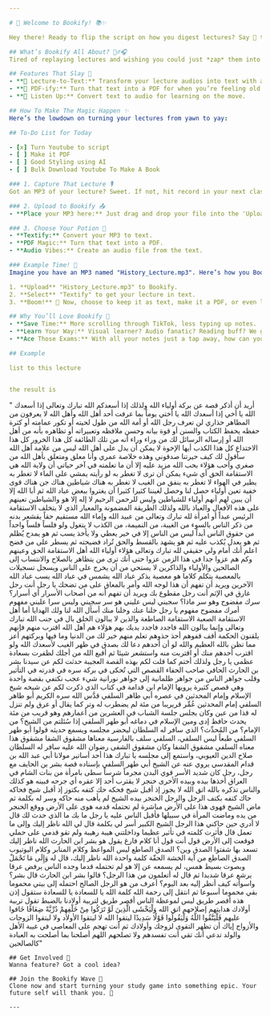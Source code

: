 ```yaml
---

# 🌈 Welcome to Bookify! 📚✨

Hey there! Ready to flip the script on how you digest lectures? Say 👋 to Bookify - your new bestie in turning blah lectures into cool text, nifty PDFs, and even podcasts you can jam to. Let's dive in!

## What’s Bookify All About? 🤷‍♂️🎧
Tired of replaying lectures and wishing you could just *zap* them into notes? Bookify does just that and more. It's like having a wizard in your pocket, but for studying. 🧙‍♀️💼

## Features That Slay 🚀
- **📝 Lecture-to-Text:** Transform your lecture audios into text with a snap.
- **📄 PDF-ify:** Turn that text into a PDF for when you’re feeling old school.
- **🎵 Listen Up:** Convert text to audio for learning on the move.

## How To Make The Magic Happen ✨
Here’s the lowdown on turning your lectures from yawn to yay:

## To-Do List for Today

- [x] Turn Youtube to script
- [ ] Make it PDF
- [ ] Good Styling using AI
- [ ] Bulk Download Youtube To Make A Book

### 1. Capture That Lecture 🎙️
Got an MP3 of your lecture? Sweet. If not, hit record in your next class (with permission, obvs). 

### 2. Upload to Bookify 📤
- **Place your MP3 here:** Just drag and drop your file into the 'Upload' box on our app. Placeholder for your MP3? Right here. `[Upload your MP3 file]`

### 3. Choose Your Potion 🧪
- **Textify:** Convert your MP3 to text.
- **PDF Magic:** Turn that text into a PDF.
- **Audio Vibes:** Create an audio file from the text.

### Example Time! 🌟
Imagine you have an MP3 named "History_Lecture.mp3". Here’s how you Bookify it:

1. **Upload** "History_Lecture.mp3" to Bookify.
2. **Select** "Textify" to get your lecture in text.
3. **Boom!** 🎉 Now, choose to keep it as text, make it a PDF, or even listen to it as an MP3.

## Why You’ll Love Bookify 💖
- **Save Time:** More scrolling through TikTok, less typing up notes.
- **Learn Your Way:** Visual learner? Audio fanatic? Reading buff? We got you.
- **Ace Those Exams:** With all your notes just a tap away, how can you not?

## Example 

list to this lecture


the result is 

```

" أريد أن أذكر قصة عن بركة أولياء الله ولذلك إذا أسعدكم الله تبارك وتعالى إذا أسعدك الله يا أخي إذا أسعدك الله يا أختي يوماً بما عرفت أحد أهل الله وأهل الله لا يعرفون من المظاهر حذاري لن تعرف رجل الله أو أمة الله من طول لحيته أو تكور عمامته أو كثرة حفظه يحفظ الكتاب والسنن أو قوة بيانه وحسن ملافظه وتعبيراته أو تظاهره بأنه من أهل الله أو إرساله الرسائل لك من وراء وراء أنه من تلك الطائفة كل هذا الخرور كل هذا الاختداع كل هذا الكذب أيها الإخوة لا يمكن أن يدل على أهل الله ليس من علامة أهل الله سأقول لك كيف حيرتنا صدقوني وهذه خلاصة عمري وأنا معلق ومتعلق بأهل الله من صغري وأحب هؤلاء بحب الله مزيد عليه إلا أن ما تعلمته في آخر حياتي أن ولاية الله هي الاستقامة الحق أي شيء يمكن أن ترى لا تغطر به لو رأيته يمشي على الماء لا تغطر به يطير في الهواء لا تغطر به ينفق من الغيب لا تغطر به هناك شياطين هناك جن هناك قوى خفية تعين أولياء حصل لنا وحصل لغيننا كثيرا كثيرا أن يغتروا ببعض عباد الله ثم أبا الله إلا أن يبين لهم أنهم أولياء للشياطين وليس للرحمن الرحيم لا إله إلا هو والشياطين تعينهم على هذه الأفعال والعياذ بالله ولذلك الطريقة المضمونة والمعيار الذي لا يتخلف الاستقامة الرئيس عبداً أو امرأة لله تبارك وتعالى من عبيد الله وإماء الله مستقيم حقاً يقشعر بدنه من ذكر الناس بالسوء من الغيبة، من النميمة، من الكذب لا يتغول ولو فلساً فلساً واحداً من حقوق الناس أبداً ليس من الناس إلا في خير يعطي ولا يأخذ يسب ثم هو يمدح يُظلم ثم هو يعدل يُكذب عليه ثم هو يشهد بالقسط والحق تُراد فضيحته ثم يسطر على من فضح اعلم أنك أمام ولي حقيقي لله تبارك وتعالى هؤلاء أولياء الله أهل الاستقامة الحق وعينهم وكم هم عزوا جدا في هذا الزمن عزوا حتى أنك ترى من يتظاهر بالصلاح والانتساب إلى الصالحين والأولياء والذاكرين لا يستحي من أن يخرج على الناس ويسجل تسجيلات بالمعصية يتكلم كلاما هو معصية يذكر عباد الله يشمس في عباد الله يسب عباد الله الآخرين ويريد أن تفهم أن هذا لوجه الله وأمر بالمعاق على من تضحك يا رجل أنت رجل غارق في الإثم أنت رجل مقطوع بك ويريد أن تفهم أنه من أصحاب الأسرار أي أسرار؟ سرك مفضوح وهو سر ماذا؟ سجيني ليس عليني هو سر سجيني وليس سرا عليني مفهوم أمرك مفضوح مفهوم يا رجل خلنا عنك وخلنا منك أسأل الله لنا ولك الهدايا أما أهل الاستقامة الصعبة الاستقامة الصاطعة والذين لا يبالون الخلق بال في جنب الله تبارك وتعالى وإنما يبالون الله فاجدد فاجدد يديك بهم هؤلاء هم أهل الله اقترب منهم فإنهم يلقنون الحكمة أقف قفوهم أحذ حذوهم تعلم منهم خير لك من الدنيا وما فيها وبركتهم أعز مما تظن بالله العظيم والله لو أن أحدهم دعا لك بصدق في ظهر الغيب لأسعدك الله ولو اقترب أحدهم منك أو اقتربت منه واستشعر شيئا ثم أقبع الله من أجلك لظفرت بسعادة عظمى يا رجل ولذلك أختم كما قلت لكم بهذه القصة العجيبة حدثت لكم عن سيدنا بشر بن الحارث الحافي صاحب الحفاء القصص التي تُحكى في بركة سره في قدرته في التأثير وقلب جواهر الناس من جواهر ظلمانية إلى جواهر نورانية شيء عجب نكتفي بقصة واحدة وهي قصص كثيرة يرويها الإمام ابن قدامة في كتاب الذي ذكرت لكم عن شيخه شيخ الإسلام وإمام المحدثين في عصره أبي طاهر السلفي قدَّس الله سره الكريم أبو طاهر السلفي إمام المحدثين عُمِّر قريريبا من مئة لم يضطرب له وتر كما يقال أو عرق ولم تنزل له قذا من عين وكان يجلس جلسة الشباب في العشرين من أعمارهم وهو قريب من مئة يحدث حافظ إدى ومين الإسلام في دماغه أبو طهر السلفي إذا سُئلتم من الشيخ؟ من الإمام؟ من المُحدِّث؟ الذي سافر له السلطان ليحضر مجلسه ويسمع حديثه قولوا أبو طهر السلفي طبعاً ليس السلفي، السلفي سلف بالفارسية معناها مشقوق الشفا مشقوق هذا معناه السلفي مشقوق الشفا وكان مشقوق الشفى رضوان الله عليه سافر له السلطان صلاح الدين العيوبي، واستمع إلى مجلسه يا تبارك هذا أحد أساتير مولانا أبي عبد الله بن قدام المقدسي يروي عنه عن الشيخ أبي طهر السلفي بإسناده قصة بشر بن الحايف مع رجل، رجل كان شديد الأسر قوي البدن مجرماً شرساً سطى بامرأة من بنات الشام في العراق أخذها بيده وبيده الأخرى خنجر لا يقترب أحد إلا عقره أي جرحه فبينه هو كذلك والناس تذكره بالله اتق الله لا يجوز إذ أقبل شيخ فحكه حك كتفه بكتوز إذ أقبل شيخ فحاكه حاك كتفه بكتف الرجل والرجل الخنجر بيده الشيخ لم يأهب منه حاكه وسر له بكلمة ثم ماض الشيخ فهوى هذا على الأرض مباشرة لم تحتمله قدمه هوى على الأرض ووقع الخنجر من يده وماضت المرأة في سبيلها فأقبل الناس عليه يا رجل ما بك ما الذي حدث لك قال لا أدري حين حاكني هذا الرجل الشيخ الكبير أسر لي بكلمة قال لي الله ناظر إليك وإلى ما تعمل قال فأثرت كلمته في تأثير عظيما وداخلتني هيبة رهيبة ولم تقو قدمي على حملي فوقعت إلى الأرض قول أنت قول أنا كلام فارغ يقول هو بشر ابن الحارث الله ناظر إليك تسعد بها شفتوا الصدق وين؟ الصدق الصاطع ليس المواعظ وكلام المنابر وكلام اليوتيوب الصدق الصاطع من آية الخشة الحقّة كلمة واحدة الله ناظر إليك، قال له وَإِلَى مَا تَحْمَلْ وبصوت بسيط همس، لم يسمعه عن إلا هو لم تحتمله قدما وجده الناس يرفض عرقا يرشع عرقا شديدا ثم قال له أتعلمون من هذا الرجل؟ قالوا بشر ابن الحارث قال بشر؟ واسوأته كيف أنظر إليه بعد اليوم؟ أعرف من هو الرجل الصالح احتمله إلى بيتي محموما بقي محموما أسبوعا ثم انتقل إلى رحمة الله كلمة الله يا للسعادة يا للسعادة ستقول إذن هذه أقصر طريق ليس لموعظة الناس أقصر طريق لتربية أولادنا بالضبط تقول تربية أولادك هدايتهم إصلاحهم اتق الله وَلْيَخْشَى الَّذِينَ لَوْ تَرَكُوا مِنْ خَلْفِهِمْ دُرِّيَّةً ضِعَافًا خَافوا عليهم فَلْيَتَّقُوا اللَّهُ وَلْيَقُولُوا قَوْلًا سَدِيدًا ليتقوا الله لا ليتقوا الأولاد ولا ليتقوا الزوجات والأزواج إياك أن تظهر التقوى لزوجك وأولادك ثم أنت تهجم على المعاصي في غيبة الأهل والولد تدعي أنك تقي أنت تفسدهم ولا تصلحهم اللهم أصلحنا بما أصلحت به العبادة كالصالحين"

```
## Get Involved 💌
Wanna feature? Got a cool idea?

## Join the Bookify Wave 🌊
Clone now and start turning your study game into something epic. Your future self will thank you. 🌟

---
```

